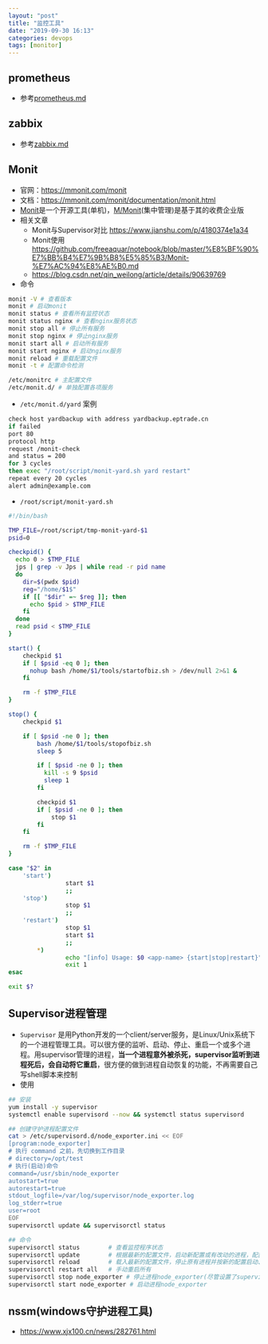 ```yaml
---
layout: "post"
title: "监控工具"
date: "2019-09-30 16:13"
categories: devops
tags: [monitor]
---
```


## prometheus

- 参考[prometheus.md](/_posts/devops/prometheus.md)

## zabbix

- 参考[zabbix.md](/_posts/devops/zabbix.md)

## Monit

- 官网：https://mmonit.com/monit
- 文档：https://mmonit.com/monit/documentation/monit.html
- [Monit](https://mmonit.com/monit/)是一个开源工具(单机)，[M/Monit](https://mmonit.com/download/)(集中管理)是基于其的收费企业版
- 相关文章
    - Monit与Supervisor对比 https://www.jianshu.com/p/4180374e1a34
    - Monit使用 https://github.com/freeaquar/notebook/blob/master/%E8%BF%90%E7%BB%B4%E7%9B%B8%E5%85%B3/Monit-%E7%AC%94%E8%AE%B0.md
    - https://blog.csdn.net/qin_weilong/article/details/90639769
- 命令

```bash
monit -V # 查看版本
monit # 启动monit
monit status # 查看所有监控状态
monit status nginx # 查看nginx服务状态
monit stop all # 停止所有服务
monit stop nginx # 停止nginx服务
monit start all # 启动所有服务
monit start nginx # 启动nginx服务
monit reload # 重载配置文件
monit -t # 配置命令检测

/etc/monitrc # 主配置文件
/etc/monit.d/ # 单独配置各项服务
```
- `/etc/monit.d/yard` 案例

```bash
check host yardbackup with address yardbackup.eptrade.cn
if failed
port 80
protocol http
request /monit-check
and status = 200
for 3 cycles
then exec "/root/script/monit-yard.sh yard restart"
repeat every 20 cycles
alert admin@example.com
```
- `/root/script/monit-yard.sh`

```bash
#!/bin/bash

TMP_FILE=/root/script/tmp-monit-yard-$1
psid=0

checkpid() {
  echo 0 > $TMP_FILE
  jps | grep -v Jps | while read -r pid name
  do
    dir=$(pwdx $pid)
    reg="/home/$1$"
    if [[ "$dir" =~ $reg ]]; then
      echo $pid > $TMP_FILE
    fi
  done
  read psid < $TMP_FILE
}

start() {
    checkpid $1
    if [ $psid -eq 0 ]; then
      nohup bash /home/$1/tools/startofbiz.sh > /dev/null 2>&1 &
    fi

    rm -f $TMP_FILE
}

stop() {
    checkpid $1

    if [ $psid -ne 0 ]; then
        bash /home/$1/tools/stopofbiz.sh
        sleep 5

        if [ $psid -ne 0 ]; then
          kill -s 9 $psid
          sleep 1
        fi

        checkpid $1
        if [ $psid -ne 0 ]; then
            stop $1
        fi
    fi

    rm -f $TMP_FILE
}

case "$2" in
    'start')
                start $1
                ;;
    'stop')
                stop $1
                ;;
    'restart')
                stop $1
                start $1
                ;;
        *)
                echo "[info] Usage: $0 <app-name> {start|stop|restart}"
                exit 1
esac

exit $?
```

## Supervisor进程管理

- `Supervisor` 是用Python开发的一个client/server服务，是Linux/Unix系统下的一个进程管理工具。可以很方便的监听、启动、停止、重启一个或多个进程。用supervisor管理的进程，**当一个进程意外被杀死，supervisor监听到进程死后，会自动将它重启**，很方便的做到进程自动恢复的功能，不再需要自己写shell脚本来控制
- 使用

```bash
## 安装
yum install -y supervisor
systemctl enable supervisord --now && systemctl status supervisord

## 创建守护进程配置文件
cat > /etc/supervisord.d/node_exporter.ini << EOF
[program:node_exporter]
# 执行 command 之前，先切换到工作目录
# directory=/opt/test
# 执行(启动)命令
command=/usr/sbin/node_exporter
autostart=true
autorestart=true
stdout_logfile=/var/log/supervisor/node_exporter.log
log_stderr=true
user=root
EOF
supervisorctl update && supervisorctl status

## 命令
supervisorctl status        # 查看监控程序状态
supervisorctl update        # 根据最新的配置文件，启动新配置或有改动的进程，配置没有改动的进程不会受影响而重启
supervisorctl reload        # 载入最新的配置文件，停止原有进程并按新的配置启动、管理所有进程
supervisorctl restart all   # 手动重启所有
supervisorctl stop node_exporter # 停止进程node_exporter(尽管设置了supervisor自动重启，此时也不会重启；supervisor自动重启只针对意外退出)
supervisorctl start node_exporter # 启动进程node_exporter
```

## nssm(windows守护进程工具)

- https://www.xjx100.cn/news/282761.html

